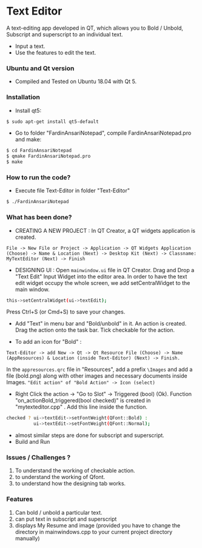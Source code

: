 # Text Editor

A text-editing app developed in QT, which allows you to  Bold / Unbold, Subscript and superscript to an individual text.

  - Input a text.
  - Use the features to edit the text.

### Ubuntu and Qt version

  - Compiled and Tested on Ubuntu 18.04 with Qt 5.

### Installation
* Install qt5:
```sh
$ sudo apt-get install qt5-default
```
* Go to folder "FardinAnsariNotepad", compile FardinAnsariNotepad.pro and make:
```sh
$ cd FardinAnsariNotepad
$ qmake FardinAnsariNotepad.pro
$ make
```

### How to run the code?

* Execute file Text-Editor in folder "Text-Editor"
```sh
$ ./FardinAnsariNotepad
```

### What has been done?

* CREATING A NEW PROJECT : 
In QT Creator, a QT widgets application is created.

`File -> New File or Project -> Application -> QT Widgets Application (Choose) -> Name & Location (Next) -> Desktop Kit (Next) -> Classname: MyTextEditor (Next) -> Finish`

* DESIGNING UI : 
Open `mainwindow.ui` file in QT Creator. Drag and Drop a "Text Edit" Input Widget into the editor area. In order to have the text edit widget occupy the whole screen, we add setCentralWidget to the main window.

```sh
this->setCentralWidget(ui->textEdit);
```
Press Ctrl+S (or Cmd+S) to save your changes.

* Add "Text" in menu bar and "Bold/unbold" in it. An action is created. Drag the action onto the task bar. Tick checkable for the action.

* To add an icon for "Bold" : 

``Text-Editor -> add New -> Qt -> Qt Resource File (Choose) -> Name (AppResources) & Location (inside Text-Editor) (Next) -> Finish.``

In the `appresources.qrc` file in "Resources", add a prefix `\Images` and add a file (bold.png) along with other images and necessary documents inside Images.
``"Edit action" of "Bold Action" -> Icon (select)``

* Right Click the action -> "Go to Slot" -> Triggered (bool) (Ok). Function "on_actionBold_triggered(bool checked)" is created in "mytexteditor.cpp" . Add this line inside the function. 

```sh
checked ? ui->textEdit->setFontWeight(QFont::Bold) :
          ui->textEdit->setFontWeight(QFont::Normal);
```

* almost similar steps are done for subscript and superscript.
* Build and Run

### Issues / Challenges ? 

1. To understand the working of checkable action.
2. to understand the working of Qfont.
3. to understand how the designing tab works.

### Features 

1. Can bold / unbold a particular text.
2. can put text in subscript and superscript
3. displays My Resume and image (provided you have to change the directory in mainwindows.cpp to your current project directory manually)
